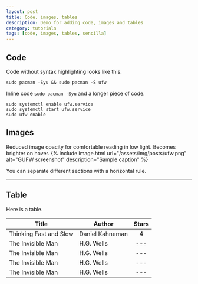 ```yaml
---
layout: post
title: Code, images, tables
description: Demo for adding code, images and tables
category: tutorials
tags: [code, images, tables, sencilla]
---
```


## Code
Code without syntax highlighting looks like this.
```
sudo pacman -Syu && sudo pacman -S ufw
```
Inline code `sudo pacman -Syu` and a longer piece of code.
```
sudo systemctl enable ufw.service
sudo systemctl start ufw.service
sudo ufw enable
```

## Images
Reduced image opacity for comfortable reading in low light. Becomes brighter on hover.
{% include image.html url="/assets/img/posts/ufw.png" alt="GUFW screenshot" description="Sample caption" %}

You can separate different sections with a horizontal rule.
<hr>

## Table
Here is a table.

| Title                                                  | Author                       | Stars        |
|--------------------------------------------------------|------------------------------|:------------:|
| Thinking Fast and Slow                                 | Daniel Kahneman              |   4          |
| The Invisible Man                                      | H.G. Wells                   |   ---        |
| The Invisible Man                                      | H.G. Wells                   |   ---        |
| The Invisible Man                                      | H.G. Wells                   |   ---        |
| The Invisible Man                                      | H.G. Wells                   |   ---        |
